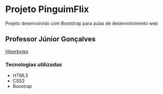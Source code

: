 # Projeto PinguimFlix
Projeto desenvolvido com Bootstrap para aulas de desenvolvimento web

## Professor Júnior Gonçalves
[Hiperbytes](https://hiperbytes.com.br/)

### Tecnologias utilizadas 
* HTML5
* CSS3
* Boostrap
